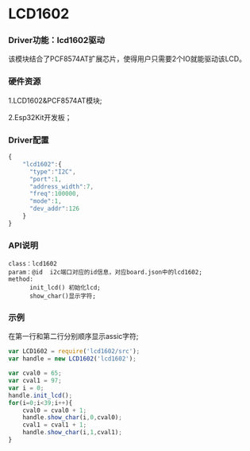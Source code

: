 # LCD1602

### Driver功能：lcd1602驱动

该模块结合了PCF8574AT扩展芯片，使得用户只需要2个IO就能驱动该LCD。


### 硬件资源

1.LCD1602&PCF8574AT模块;

2.Esp32Kit开发板；

### Driver配置

```js
{
    "lcd1602":{
      "type":"I2C",
      "port":1,
      "address_width":7,
      "freq":100000,
      "mode":1,
      "dev_addr":126
    }
}
```

### API说明

```
class：lcd1602
param：@id  i2c端口对应的id信息，对应board.json中的lcd1602;
method:
      init_lcd() 初始化lcd;
      show_char()显示字符;
```

### 示例

在第一行和第二行分别顺序显示assic字符;

```js
var LCD1602 = require('lcd1602/src');
var handle = new LCD1602('lcd1602');

var cval0 = 65;
var cval1 = 97;
var i = 0;
handle.init_lcd();
for(i=0;i<39;i++){
    cval0 = cval0 + 1;
    handle.show_char(i,0,cval0);
    cval1 = cval1 + 1;
    handle.show_char(i,1,cval1);
}

 
```